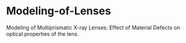 # Modeling-of-Lenses
Modeling of Multiprismatic X-ray Lenses:  Effect of Material Defects on optical properties of the lens.
